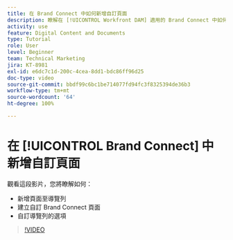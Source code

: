 ```yaml
---
title: 在 Brand Connect 中如何新增自訂頁面
description: 瞭解在 [!UICONTROL Workfront DAM] 適用的 Brand Connect 中如何新增頁面至導覽列、建立自訂頁面以及自訂導覽列的選項。
activity: use
feature: Digital Content and Documents
type: Tutorial
role: User
level: Beginner
team: Technical Marketing
jira: KT-8981
exl-id: e6dc7c1d-200c-4cea-8dd1-bdc86ff96d25
doc-type: video
source-git-commit: bbdf99c6bc1be714077fd94fc3f8325394de36b3
workflow-type: tm+mt
source-wordcount: '64'
ht-degree: 100%

---
```


# 在 [!UICONTROL Brand Connect] 中新增自訂頁面

觀看這段影片，您將瞭解如何：

* 新增頁面至導覽列
* 建立自訂 Brand Connect 頁面
* 自訂導覽列的選項

>[!VIDEO](https://video.tv.adobe.com/v/335243/?quality=12&learn=on&enablevpops=1)
